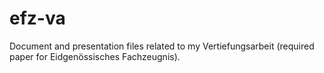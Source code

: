 # efz-va
Document and presentation files related to my Vertiefungsarbeit (required paper for Eidgenössisches Fachzeugnis).
